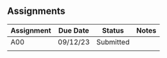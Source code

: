 ## Assignments



| Assignment | Due Date | Status | Notes |
| ---------- | -------- | ------ | ----- |
|    A00     | 09/12/23 | Submitted |       |
|            |          |        |       |
